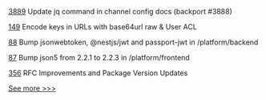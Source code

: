 
[3889](https://github.com/hyperledger/fabric/pull/3889) Update jq command in channel config docs (backport #3888)

[149](https://github.com/hyperledger-labs/orion-sdk-go/pull/149) Encode keys in URLs with base64url raw & User ACL

[88](https://github.com/hyperledger-labs/karma-charity-platform/pull/88) Bump jsonwebtoken, @nestjs/jwt and passport-jwt in /platform/backend

[87](https://github.com/hyperledger-labs/karma-charity-platform/pull/87) Bump json5 from 2.2.1 to 2.2.3 in /platform/frontend

[356](https://github.com/hyperledger-labs/weaver-dlt-interoperability/pull/356) RFC Improvements and Package Version Updates


[See more >>>](https://start-here.hyperledger.org/pull-requests)
